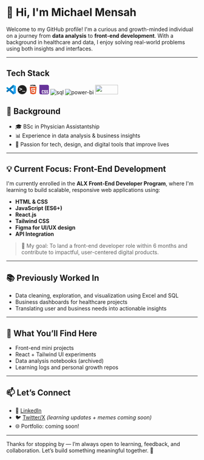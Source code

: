 # 👋 Hi, I'm Michael Mensah

Welcome to my GitHub profile! I'm a curious and growth-minded individual on a journey from **data analysis** to **front-end development**. With a background in healthcare and data, I enjoy solving real-world problems using both insights and interfaces.

---

## Tech Stack
<img src="https://raw.githubusercontent.com/github/explore/80688e429a7d4ef2fca1e82350fe8e3517d3494d/topics/visual-studio-code/visual-studio-code.png" alt="vs-code" width="25" height="25"></img>
<img src="https://raw.githubusercontent.com/github/explore/80688e429a7d4ef2fca1e82350fe8e3517d3494d/topics/terminal/terminal.png" alt="terminal" width="25" height="25"></img>
<img src="https://raw.githubusercontent.com/github/explore/80688e429a7d4ef2fca1e82350fe8e3517d3494d/topics/html/html.png" alt="html-5" width="25" height="25"></img>
<img src="https://raw.githubusercontent.com/github/explore/80688e429a7d4ef2fca1e82350fe8e3517d3494d/topics/css/css.png" alt="css-3" width="25" height="25"></img>
<img src="https://github.com/user-attachments/assets/f77085d2-1b84-4cea-92e0-f0837cda4661" alt="sql" width="25" height="25"></img>
<img src="https://github.com/user-attachments/assets/cfe46115-c005-4f92-bcc0-ec411856e9bf" alt="power-bi" width="25" height="25"></img>
<img src="https://github.com/user-attachments/assets/c176dea2-2cc3-4f68-9a9f-612000a65782" alt="" width="60" height="25"></img>

## 💼 Background


- 🎓 BSc in Physician Assistantship
- 📊 Experience in data analysis & business insights
- 🧠 Passion for tech, design, and digital tools that improve lives

---

## 💡 Current Focus: Front-End Development

I'm currently enrolled in the **ALX Front-End Developer Program**, where I'm learning to build scalable, responsive web applications using:

- **HTML & CSS**
- **JavaScript (ES6+)**
- **React.js**
- **Tailwind CSS**
- **Figma for UI/UX design**
- **API Integration**

> 🧭 My goal: To land a front-end developer role within 6 months and contribute to impactful, user-centered digital products.

---

## 📚 Previously Worked In

- Data cleaning, exploration, and visualization using Excel and SQL
- Business dashboards for healthcare projects
- Translating user and business needs into actionable insights

---

## 🚀 What You’ll Find Here

- Front-end mini projects
- React + Tailwind UI experiments
- Data analysis notebooks (archived)
- Learning logs and personal growth repos

---

## 📫 Let’s Connect

- 💼 [LinkedIn](https://www.linkedin.com/in/michael-boateng-mensah)
- 🐦 [Twitter/X](https://x.com/b_mykke) *(learning updates + memes coming soon)*
- 🌐 Portfolio: coming soon!

---

Thanks for stopping by — I’m always open to learning, feedback, and collaboration. Let’s build something meaningful together. 🚀
